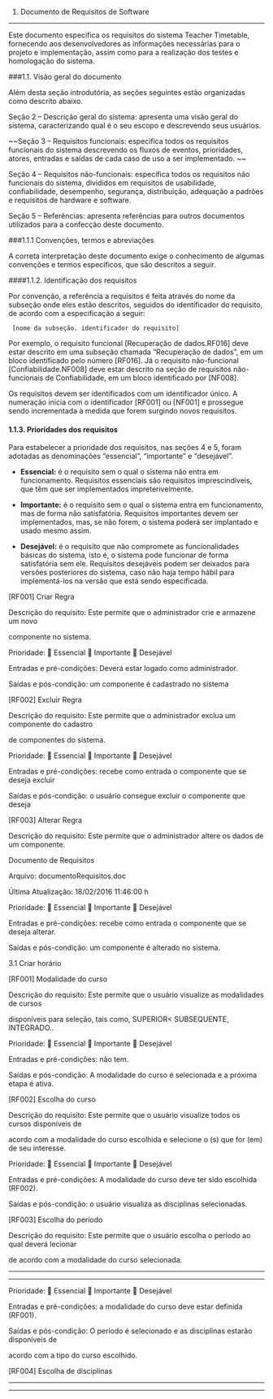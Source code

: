 1. Documento de Requisitos de Software
---

Este documento especifica os requisitos do sistema Teacher Timetable, fornecendo aos desenvolvedores as informações necessárias para o projeto e implementação, assim como para a realização dos testes e homologação do sistema.

###1.1. Visão geral do documento

Além desta seção introdutória, as seções seguintes estão organizadas como descrito abaixo.

Seção 2 – Descrição geral do sistema: apresenta uma visão geral do sistema, 
caracterizando qual é o seu escopo e descrevendo seus usuários.

~~Seção 3 – Requisitos funcionais: especifica todos os requisitos funcionais do sistema descrevendo os fluxos de eventos, prioridades, atores, entradas e saídas de cada caso de uso a ser implementado. ~~

Seção 4 – Requisitos não-funcionais: especifica todos os requisitos não funcionais do sistema, divididos em requisitos de usabilidade, confiabilidade, desempenho, segurança, distribuição, adequação a padrões e requisitos de hardware e software.

Seção 5 – Referências: apresenta referências para outros documentos utilizados para a confecção deste documento.

###1.1.1 Convenções, termos e abreviações

A correta interpretação deste documento exige o conhecimento de algumas convenções e termos específicos, que são descritos a seguir.

####1.1.2. Identificação dos requisitos

Por convenção, a referência a requisitos é feita através do nome da subseção onde eles estão descritos, seguidos do identificador do requisito, de acordo com a especificação a seguir:

     [nome da subseção. identificador do requisito]

Por exemplo, o requisito funcional [Recuperação de dados.RF016] deve estar descrito em uma subseção chamada “Recuperação de dados”, em um bloco identificado pelo número [RF016]. Já o requisito não-funcional [Confiabilidade.NF008] deve estar descrito na seção de requisitos não-funcionais de Confiabilidade, em um bloco identificado por [NF008]. 

Os requisitos devem ser identificados com um identificador único. A numeração inicia com o identificador [RF001] ou [NF001] e prossegue sendo incrementada à medida que forem surgindo novos requisitos.

#### 1.1.3. Prioridades dos requisitos

Para estabelecer a prioridade dos requisitos, nas seções 4 e 5, foram adotadas as denominações “essencial”, “importante” e “desejável”. 

*  **Essencial:** é o requisito sem o qual o sistema não entra em funcionamento. Requisitos essenciais são requisitos imprescindíveis, que têm que ser implementados impreterivelmente.

* **Importante:** é o requisito sem o qual o sistema entra em funcionamento, mas de forma não satisfatória. Requisitos importantes devem ser implementados, mas, se não forem, o sistema poderá ser implantado e usado mesmo assim.

* **Desejável:** é o requisito que não compromete as funcionalidades básicas do sistema, isto é, o sistema pode funcionar de forma satisfatória sem ele. Requisitos desejáveis podem ser deixados para versões posteriores do sistema, caso não haja tempo hábil para implementá-los na versão que está sendo especificada. 



















 [RF001] Criar Regra

Descrição do requisito: Este permite que o administrador crie e armazene um novo 

componente no sistema.

Prioridade:  Essencial  Importante  Desejável 

Entradas e pré-condições: Deverá estar logado como administrador.

Saídas e pós-condição: um componente é cadastrado no sistema

 [RF002] Excluir Regra

Descrição do requisito: Este permite que o administrador exclua um componente do cadastro 

de componentes do sistema. 

Prioridade:  Essencial  Importante  Desejável 

Entradas e pré-condições: recebe como entrada o componente que se deseja excluir

Saídas e pós-condição: o usuário consegue excluir o componente que deseja

[RF003] Alterar Regra

Descrição do requisito: Este permite que o administrador altere os dados de um componente.

Documento de Requisitos

Arquivo: documentoRequisitos.doc 

Última Atualização: 18/02/2016 11:46:00 h 

Prioridade:  Essencial  Importante  Desejável 

Entradas e pré-condições: recebe como entrada o componente que se deseja alterar.

Saídas e pós-condição: um componente é alterado no sistema.

3.1 Criar horário

 [RF001] Modalidade do curso

Descrição do requisito: Este permite que o usuário visualize as modalidades de cursos 

disponíveis para seleção, tais como, SUPERIOR< SUBSEQUENTE, INTEGRADO..

Prioridade:  Essencial  Importante  Desejável 

Entradas e pré-condições: não tem.

Saídas e pós-condição: A modalidade do curso é selecionada e a próxima etapa é ativa.

 [RF002] Escolha do curso

Descrição do requisito: Este permite que o usuário visualize todos os cursos disponíveis de 

acordo com a modalidade do curso escolhida e selecione o (s) que for (em) de seu interesse.

Prioridade:  Essencial  Importante  Desejável 

Entradas e pré-condições: A modalidade do curso deve ter sido escolhida (RF002).

Saídas e pós-condição: o usuário visualiza as disciplinas selecionadas.

 [RF003] Escolha do período

Descrição do requisito: Este permite que o usuário escolha o período ao qual deverá lecionar 

de acordo com a modalidade do curso selecionada.


---



---


Prioridade:  Essencial  Importante  Desejável 

Entradas e pré-condições: a modalidade do curso deve estar definida (RF001).

Saídas e pós-condição: O período é selecionado e as disciplinas estarão disponíveis de 

acordo com a tipo do curso escolhido.

 [RF004] Escolha de disciplinas

---



---

